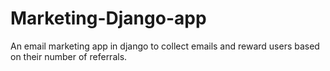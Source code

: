 # Marketing-Django-app
An email marketing app in django to collect emails and reward users based on their number of referrals.
